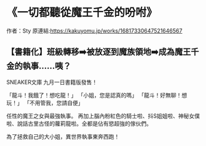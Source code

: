 # 《一切都聽從魔王千金的吩咐》

作者：Sty
原連結:https://kakuyomu.jp/works/16817330647521646567

## 【書籍化】班級轉移➡️被放逐到魔族領地➡️成為魔王千金的執事……咦？

SNEAKER文庫 九月一日書籍版發售！

「龍斗！我餓了！想吃龍！」
「小姐，您是認真的嗎」
「龍斗！好無聊！想玩！」
「不用管我，您請自便」

任性的魔王之女與最強執事。
再加上腦內粉紅色的騎士啦、抖S姐姐啦、神秘女僕啦、說話古里古怪的蘿莉龍啦。全都是佔有慾超強的傢伙們。

為了拯救自己的大小姐，異世界執事東奔西跑！
